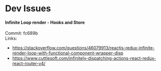 # Dev Issues  

#### Infinite Loop render - Hooks and Store  
Commit: fc689b  
Links:
- https://stackoverflow.com/questions/46079913/reactjs-redux-infinite-render-loop-with-functional-component-wrapper-disp
- https://www.cuttlesoft.com/infinitely-dispatching-actions-react-redux-react-router-v4/